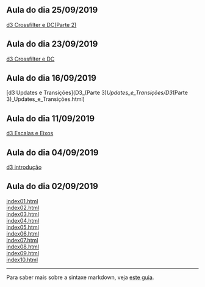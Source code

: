 ## Aula do dia 25/09/2019
[d3 Crossfilter e DC(Parte 2)](D3_com_Crossfilter_e_DC(Parte_2)/D3_com_Crossfilter_e_DC(Parte_2).html)<br>
## Aula do dia 23/09/2019
[d3 Crossfilter e DC](D3_com_Crossfilter_e_DC/D3_com_Crossfilter_e_DC.html)<br>
## Aula do dia 16/09/2019
[d3 Updates e Transições](D3_(Parte 3)_Updates_e_Transições/D3_(Parte 3)_Updates_e_Transições.html)<br>

## Aula do dia 11/09/2019
[d3 Escalas e Eixos](d3_escala/d3_escalas.html)<br>
## Aula do dia 04/09/2019
[d3 introdução](d3_introdução/d3_introdução.html)<br>
## Aula do dia 02/09/2019

[index01.html](basic/index01.html)<br>
[index02.html](basic/index02.html)<br>
[index03.html](basic/index03.html)<br>
[index04.html](basic/index04.html)<br>
[index05.html](basic/index05.html)<br>
[index06.html](basic/index06.html)<br>
[index07.html](basic/index07.html)<br>
[index08.html](basic/index08.html)<br>
[index09.html](basic/index09.html)<br>
[index10.html](basic/index10.html)<br>

---

Para saber mais sobre a sintaxe markdown, veja [este guia](https://guides.github.com/features/mastering-markdown/).
